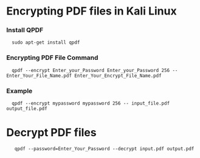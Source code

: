 # Encrypting PDF files in Kali Linux

### Install QPDF

      sudo apt-get install qpdf

### Encrypting PDF File Command

      qpdf --encrypt Enter_your_Password Enter_your_Password 256 -- Enter_Your_File_Name.pdf Enter_Your_Encrypt_File_Name.pdf

### Example

      qpdf --encrypt mypassword mypassword 256 -- input_file.pdf output_file.pdf
      
# Decrypt PDF files

       qpdf --password=Enter_Your_Password --decrypt input.pdf output.pdf

      
